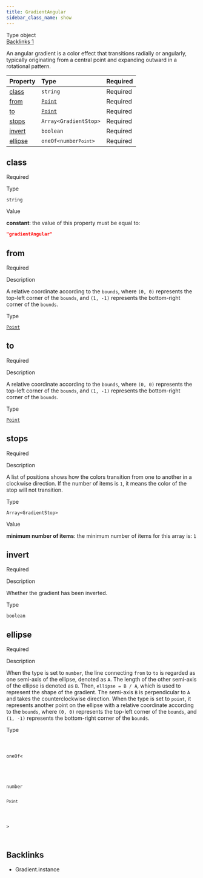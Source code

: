 ```yaml
---
title: GradientAngular
sidebar_class_name: show
---
```


<div className="section-badges">

<div className="badge type">
        <span className="label">Type</span>
        <span className="value">object</span>
      </div>

<a href="#backlinks" className="badge backlinks">
          <span className="label">Backlinks</span>
          <span className="value">1</span>
        </a>

</div>

An angular gradient is a color effect that transitions radially or angularly, typically originating from a central point and expanding outward in a rotational pattern.

<div className="property-preview">

<div className="property-table">

| Property            | Type                                                                                                                                          | Required                                            |
| :------------------ | :-------------------------------------------------------------------------------------------------------------------------------------------- | :-------------------------------------------------- |
| [class](#class)     | `string`                                                                                                                                      | <span className="property-required">Required</span> |
| [from](#from)       | [`Point`](/specs/vectorgraphics/point)                                                                                                        | <span className="property-required">Required</span> |
| [to](#to)           | [`Point`](/specs/vectorgraphics/point)                                                                                                        | <span className="property-required">Required</span> |
| [stops](#stops)     | <code>Array&lt;<Link to="/specs/vectorgraphics/gradient-stop">GradientStop</Link>&gt;</code>                                                  | <span className="property-required">Required</span> |
| [invert](#invert)   | `boolean`                                                                                                                                     | <span className="property-required">Required</span> |
| [ellipse](#ellipse) | <code className="type-merged">oneOf&lt;<span className="type-merged-types">number<Link to="point"><code>Point</code></Link></span>&gt;</code> | <span className="property-required">Required</span> |

</div>

</div>

<div className="property">

<div className="property-heading">

## class

<span className="property-required">Required</span>

</div>

<div className="property-item">

Type

`string`

</div>

<div className="property-item">

Value

<div className="value-description">

**constant**: the value of this property must be equal to:

```json
"gradientAngular"
```

</div>

</div>

</div>

<div className="property">

<div className="property-heading">

## from

<span className="property-required">Required</span>

</div>

<div className="property-item">

Description

<div>

A relative coordinate according to the `bounds`, where `(0, 0)` represents the top-left corner of the `bounds`, and `(1, -1)` represents the bottom-right corner of the `bounds`.

</div>

</div>

<div className="property-item">

Type

[`Point`](/specs/vectorgraphics/point)

</div>

</div>

<div className="property">

<div className="property-heading">

## to

<span className="property-required">Required</span>

</div>

<div className="property-item">

Description

<div>

A relative coordinate according to the `bounds`, where `(0, 0)` represents the top-left corner of the `bounds`, and `(1, -1)` represents the bottom-right corner of the `bounds`.

</div>

</div>

<div className="property-item">

Type

[`Point`](/specs/vectorgraphics/point)

</div>

</div>

<div className="property">

<div className="property-heading">

## stops

<span className="property-required">Required</span>

</div>

<div className="property-item">

Description

<div>

A list of positions shows how the colors transition from one to another in a clockwise direction.
If the number of items is `1`, it means the color of the stop will not transition.

</div>

</div>

<div className="property-item">

Type

<code>Array&lt;<Link to="/specs/vectorgraphics/gradient-stop">GradientStop</Link>&gt;</code>

</div>

<div className="property-item">

Value

<div className="value-description">

**minimum number of items**: the minimum number of items for this array is: `1`

</div>

</div>

</div>

<div className="property">

<div className="property-heading">

## invert

<span className="property-required">Required</span>

</div>

<div className="property-item">

Description

<div>

Whether the gradient has been inverted.

</div>

</div>

<div className="property-item">

Type

`boolean`

</div>

</div>

<div className="property">

<div className="property-heading">

## ellipse

<span className="property-required">Required</span>

</div>

<div className="property-item">

Description

<div>

When the type is set to `number`, the line connecting `from` to `to` is regarded as one semi-axis of the ellipse, denoted as `A`. The length of the other semi-axis of the ellipse is denoted as `B`. Then, `ellipse = B / A`, which is used to represent the shape of the gradient. The semi-axis `B` is perpendicular to `A` and takes the counterclockwise direction.
When the type is set to `point`, it represents another point on the ellipse with a relative coordinate according to the `bounds`, where `(0, 0)` represents the top-left corner of the `bounds`, and `(1, -1)` represents the bottom-right corner of the `bounds`.

</div>

</div>

<div className="property-item">

Type

<code className="type-merged">

oneOf&lt;

<span className="type-merged-types">

number

<Link to="point"><code>Point</code></Link>

</span>

&gt;

</code>

</div>

</div>

<div id="backlinks" className="section-backlinks">

<div className="backlinks-title"><h2>Backlinks</h2></div>

<ul className="backlinks-list">

<li className="backlink">
      <Link to='/specs/vectorgraphics/gradient#instance'>Gradient.instance</Link>
      </li>

</ul>

</div>
